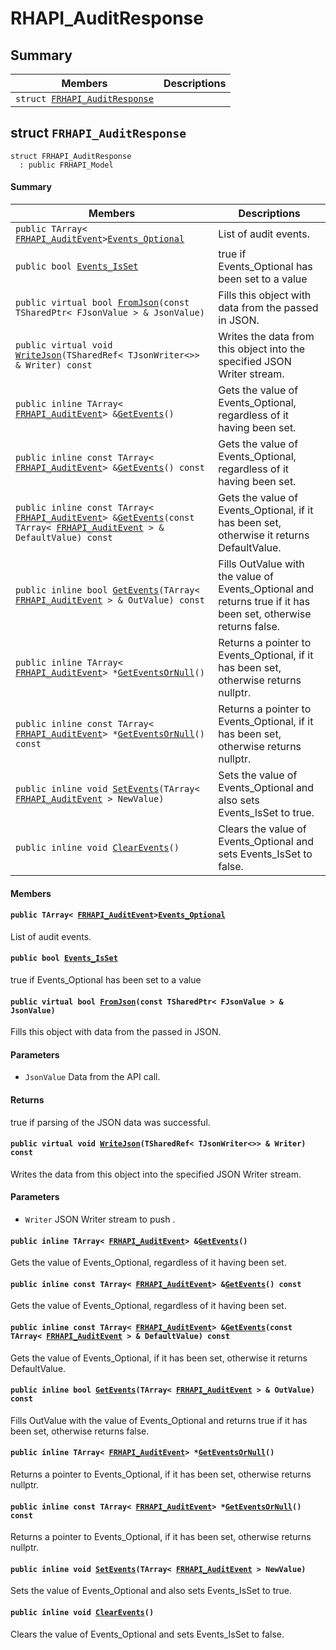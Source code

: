 # RHAPI_AuditResponse <a id="group__RHAPI__AuditResponse"></a>

## Summary

 Members                        | Descriptions                                
--------------------------------|---------------------------------------------
`struct `[`FRHAPI_AuditResponse`](#structFRHAPI__AuditResponse) | 

## struct `FRHAPI_AuditResponse` <a id="structFRHAPI__AuditResponse"></a>

```
struct FRHAPI_AuditResponse
  : public FRHAPI_Model
```

#### Summary

 Members                        | Descriptions                                
--------------------------------|---------------------------------------------
`public TArray< `[`FRHAPI_AuditEvent`](RHAPI_AuditEvent.md#structFRHAPI__AuditEvent)` > `[`Events_Optional`](#structFRHAPI__AuditResponse_1a02de7d3d634e988f405364ecf4d469b6) | List of audit events.
`public bool `[`Events_IsSet`](#structFRHAPI__AuditResponse_1a834f04fc0bfc79f0a5403a2bdb5343e4) | true if Events_Optional has been set to a value
`public virtual bool `[`FromJson`](#structFRHAPI__AuditResponse_1a6b1d8e00115d0af3642e3654ddb8ae2e)`(const TSharedPtr< FJsonValue > & JsonValue)` | Fills this object with data from the passed in JSON.
`public virtual void `[`WriteJson`](#structFRHAPI__AuditResponse_1aefaf086f9ecd11a96a3802ca840f0913)`(TSharedRef< TJsonWriter<>> & Writer) const` | Writes the data from this object into the specified JSON Writer stream.
`public inline TArray< `[`FRHAPI_AuditEvent`](RHAPI_AuditEvent.md#structFRHAPI__AuditEvent)` > & `[`GetEvents`](#structFRHAPI__AuditResponse_1a9c47a8f6fb9455bd3a3f7c35fd068bed)`()` | Gets the value of Events_Optional, regardless of it having been set.
`public inline const TArray< `[`FRHAPI_AuditEvent`](RHAPI_AuditEvent.md#structFRHAPI__AuditEvent)` > & `[`GetEvents`](#structFRHAPI__AuditResponse_1a53883b3afa1209ac7f3c14c326152c58)`() const` | Gets the value of Events_Optional, regardless of it having been set.
`public inline const TArray< `[`FRHAPI_AuditEvent`](RHAPI_AuditEvent.md#structFRHAPI__AuditEvent)` > & `[`GetEvents`](#structFRHAPI__AuditResponse_1a11e351f4a045e7956a687b60d5749ad6)`(const TArray< `[`FRHAPI_AuditEvent`](RHAPI_AuditEvent.md#structFRHAPI__AuditEvent)` > & DefaultValue) const` | Gets the value of Events_Optional, if it has been set, otherwise it returns DefaultValue.
`public inline bool `[`GetEvents`](#structFRHAPI__AuditResponse_1a54619a970eab628532d824f00b86bec2)`(TArray< `[`FRHAPI_AuditEvent`](RHAPI_AuditEvent.md#structFRHAPI__AuditEvent)` > & OutValue) const` | Fills OutValue with the value of Events_Optional and returns true if it has been set, otherwise returns false.
`public inline TArray< `[`FRHAPI_AuditEvent`](RHAPI_AuditEvent.md#structFRHAPI__AuditEvent)` > * `[`GetEventsOrNull`](#structFRHAPI__AuditResponse_1a3689b0913287565818fa460335653631)`()` | Returns a pointer to Events_Optional, if it has been set, otherwise returns nullptr.
`public inline const TArray< `[`FRHAPI_AuditEvent`](RHAPI_AuditEvent.md#structFRHAPI__AuditEvent)` > * `[`GetEventsOrNull`](#structFRHAPI__AuditResponse_1a42399b7daf2f70bf8283ce685143a94d)`() const` | Returns a pointer to Events_Optional, if it has been set, otherwise returns nullptr.
`public inline void `[`SetEvents`](#structFRHAPI__AuditResponse_1a9e2bb99293575fdbf783c14ceee024e6)`(TArray< `[`FRHAPI_AuditEvent`](RHAPI_AuditEvent.md#structFRHAPI__AuditEvent)` > NewValue)` | Sets the value of Events_Optional and also sets Events_IsSet to true.
`public inline void `[`ClearEvents`](#structFRHAPI__AuditResponse_1a528133fb879ffc3d42ea118bd82c83c2)`()` | Clears the value of Events_Optional and sets Events_IsSet to false.

#### Members

#### `public TArray< `[`FRHAPI_AuditEvent`](RHAPI_AuditEvent.md#structFRHAPI__AuditEvent)` > `[`Events_Optional`](#structFRHAPI__AuditResponse_1a02de7d3d634e988f405364ecf4d469b6) <a id="structFRHAPI__AuditResponse_1a02de7d3d634e988f405364ecf4d469b6"></a>

List of audit events.

#### `public bool `[`Events_IsSet`](#structFRHAPI__AuditResponse_1a834f04fc0bfc79f0a5403a2bdb5343e4) <a id="structFRHAPI__AuditResponse_1a834f04fc0bfc79f0a5403a2bdb5343e4"></a>

true if Events_Optional has been set to a value

#### `public virtual bool `[`FromJson`](#structFRHAPI__AuditResponse_1a6b1d8e00115d0af3642e3654ddb8ae2e)`(const TSharedPtr< FJsonValue > & JsonValue)` <a id="structFRHAPI__AuditResponse_1a6b1d8e00115d0af3642e3654ddb8ae2e"></a>

Fills this object with data from the passed in JSON.

#### Parameters
* `JsonValue` Data from the API call.

#### Returns
true if parsing of the JSON data was successful.

#### `public virtual void `[`WriteJson`](#structFRHAPI__AuditResponse_1aefaf086f9ecd11a96a3802ca840f0913)`(TSharedRef< TJsonWriter<>> & Writer) const` <a id="structFRHAPI__AuditResponse_1aefaf086f9ecd11a96a3802ca840f0913"></a>

Writes the data from this object into the specified JSON Writer stream.

#### Parameters
* `Writer` JSON Writer stream to push .

#### `public inline TArray< `[`FRHAPI_AuditEvent`](RHAPI_AuditEvent.md#structFRHAPI__AuditEvent)` > & `[`GetEvents`](#structFRHAPI__AuditResponse_1a9c47a8f6fb9455bd3a3f7c35fd068bed)`()` <a id="structFRHAPI__AuditResponse_1a9c47a8f6fb9455bd3a3f7c35fd068bed"></a>

Gets the value of Events_Optional, regardless of it having been set.

#### `public inline const TArray< `[`FRHAPI_AuditEvent`](RHAPI_AuditEvent.md#structFRHAPI__AuditEvent)` > & `[`GetEvents`](#structFRHAPI__AuditResponse_1a53883b3afa1209ac7f3c14c326152c58)`() const` <a id="structFRHAPI__AuditResponse_1a53883b3afa1209ac7f3c14c326152c58"></a>

Gets the value of Events_Optional, regardless of it having been set.

#### `public inline const TArray< `[`FRHAPI_AuditEvent`](RHAPI_AuditEvent.md#structFRHAPI__AuditEvent)` > & `[`GetEvents`](#structFRHAPI__AuditResponse_1a11e351f4a045e7956a687b60d5749ad6)`(const TArray< `[`FRHAPI_AuditEvent`](RHAPI_AuditEvent.md#structFRHAPI__AuditEvent)` > & DefaultValue) const` <a id="structFRHAPI__AuditResponse_1a11e351f4a045e7956a687b60d5749ad6"></a>

Gets the value of Events_Optional, if it has been set, otherwise it returns DefaultValue.

#### `public inline bool `[`GetEvents`](#structFRHAPI__AuditResponse_1a54619a970eab628532d824f00b86bec2)`(TArray< `[`FRHAPI_AuditEvent`](RHAPI_AuditEvent.md#structFRHAPI__AuditEvent)` > & OutValue) const` <a id="structFRHAPI__AuditResponse_1a54619a970eab628532d824f00b86bec2"></a>

Fills OutValue with the value of Events_Optional and returns true if it has been set, otherwise returns false.

#### `public inline TArray< `[`FRHAPI_AuditEvent`](RHAPI_AuditEvent.md#structFRHAPI__AuditEvent)` > * `[`GetEventsOrNull`](#structFRHAPI__AuditResponse_1a3689b0913287565818fa460335653631)`()` <a id="structFRHAPI__AuditResponse_1a3689b0913287565818fa460335653631"></a>

Returns a pointer to Events_Optional, if it has been set, otherwise returns nullptr.

#### `public inline const TArray< `[`FRHAPI_AuditEvent`](RHAPI_AuditEvent.md#structFRHAPI__AuditEvent)` > * `[`GetEventsOrNull`](#structFRHAPI__AuditResponse_1a42399b7daf2f70bf8283ce685143a94d)`() const` <a id="structFRHAPI__AuditResponse_1a42399b7daf2f70bf8283ce685143a94d"></a>

Returns a pointer to Events_Optional, if it has been set, otherwise returns nullptr.

#### `public inline void `[`SetEvents`](#structFRHAPI__AuditResponse_1a9e2bb99293575fdbf783c14ceee024e6)`(TArray< `[`FRHAPI_AuditEvent`](RHAPI_AuditEvent.md#structFRHAPI__AuditEvent)` > NewValue)` <a id="structFRHAPI__AuditResponse_1a9e2bb99293575fdbf783c14ceee024e6"></a>

Sets the value of Events_Optional and also sets Events_IsSet to true.

#### `public inline void `[`ClearEvents`](#structFRHAPI__AuditResponse_1a528133fb879ffc3d42ea118bd82c83c2)`()` <a id="structFRHAPI__AuditResponse_1a528133fb879ffc3d42ea118bd82c83c2"></a>

Clears the value of Events_Optional and sets Events_IsSet to false.

